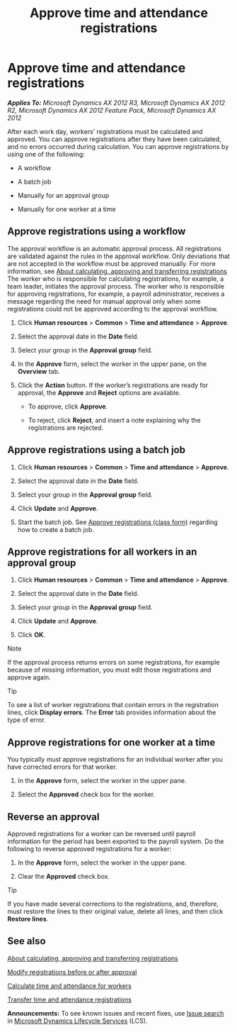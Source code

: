 ﻿---
title: Approve time and attendance registrations
TOCTitle: Approve time and attendance registrations
ms:assetid: 09c79081-edec-4e3a-a7ee-eb0d5c239467
ms:mtpsurl: https://technet.microsoft.com/en-us/library/Aa569735(v=AX.60)
ms:contentKeyID: 49384093
ms.date: 04/18/2014
mtps_version: v=AX.60
f1_keywords:
- reversal
- approve
---

# Approve time and attendance registrations 


_**Applies To:** Microsoft Dynamics AX 2012 R3, Microsoft Dynamics AX 2012 R2, Microsoft Dynamics AX 2012 Feature Pack, Microsoft Dynamics AX 2012_

After each work day, workers’ registrations must be calculated and approved. You can approve registrations after they have been calculated, and no errors occurred during calculation. You can approve registrations by using one of the following:

  - A workflow

  - A batch job

  - Manually for an approval group

  - Manually for one worker at a time

## Approve registrations using a workflow

The approval workflow is an automatic approval process. All registrations are validated against the rules in the approval workflow. Only deviations that are not accepted in the workflow must be approved manually. For more information, see [About calculating, approving and transferring registrations](about-calculating-approving-and-transferring-registrations.md) The worker who is responsible for calculating registrations, for example, a team leader, initiates the approval process. The worker who is responsible for approving registrations, for example, a payroll administrator, receives a message regarding the need for manual approval only when some registrations could not be approved according to the approval workflow.

1.  Click **Human resources** \> **Common** \> **Time and attendance** \> **Approve**.

2.  Select the approval date in the **Date** field.

3.  Select your group in the **Approval group** field.

4.  In the **Approve** form, select the worker in the upper pane, on the **Overview** tab.

5.  Click the **Action** button. If the worker’s registrations are ready for approval, the **Approve** and **Reject** options are available.
    
      - To approve, click **Approve**.
    
      - To reject, click **Reject**, and insert a note explaining why the registrations are rejected.

## Approve registrations using a batch job

1.  Click **Human resources** \> **Common** \> **Time and attendance** \> **Approve**.

2.  Select the approval date in the **Date** field.

3.  Select your group in the **Approval group** field.

4.  Click **Update** and **Approve**.

5.  Start the batch job. See [Approve registrations (class form)](https://technet.microsoft.com/en-us/library/aa551722\(v=ax.60\)) regarding how to create a batch job.

## Approve registrations for all workers in an approval group

1.  Click **Human resources** \> **Common** \> **Time and attendance** \> **Approve**.

2.  Select the approval date in the **Date** field.

3.  Select your group in the **Approval group** field.

4.  Click **Update** and **Approve**.

5.  Click **OK**.


> [!NOTE]
> <P>If the approval process returns errors on some registrations, for example because of missing information, you must edit those registrations and approve again.</P>




> [!TIP]
> <P>To see a list of worker registrations that contain errors in the registration lines, click <STRONG>Display errors</STRONG>. The <STRONG>Error</STRONG> tab provides information about the type of error.</P>



## Approve registrations for one worker at a time

You typically must approve registrations for an individual worker after you have corrected errors for that worker.

1.  In the **Approve** form, select the worker in the upper pane.

2.  Select the **Approved** check box for the worker.

## Reverse an approval

Approved registrations for a worker can be reversed until payroll information for the period has been exported to the payroll system. Do the following to reverse approved registrations for a worker:

1.  In the **Approve** form, select the worker in the upper pane.

2.  Clear the **Approved** check box.


> [!TIP]
> <P>If you have made several corrections to the registrations, and, therefore, must restore the lines to their original value, delete all lines, and then click <STRONG>Restore lines</STRONG>.</P>



## See also

[About calculating, approving and transferring registrations](about-calculating-approving-and-transferring-registrations.md)

[Modify registrations before or after approval](modify-registrations-before-or-after-approval.md)

[Calculate time and attendance for workers](calculate-time-and-attendance-for-workers.md)

[Transfer time and attendance registrations](transfer-time-and-attendance-registrations.md)

  
**Announcements:** To see known issues and recent fixes, use [Issue search](http://go.microsoft.com/fwlink/?linkid=389258) in [Microsoft Dynamics Lifecycle Services](http://go.microsoft.com/fwlink/?linkid=306505) (LCS).

